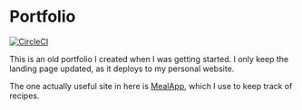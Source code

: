# Portfolio

[![CircleCI](https://circleci.com/gh/misterbastean/circleci_playground.svg?style=svg)](https://circleci.com/gh/misterbastean/circleci_playground)

This is an old portfolio I created when I was getting started. I only keep the landing page updated, as it deploys to my personal website.

The one actually useful site in here is [MealApp](https://www.misterbastean.com/mealapp), which I use to keep track of recipes.
